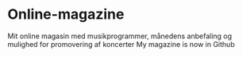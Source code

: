 # Online-magazine
Mit online magasin med musikprogrammer, månedens anbefaling og mulighed for promovering af koncerter
My magazine is now in Github
